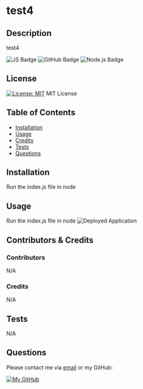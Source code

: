 
# test4

## Description
test4

![JS Badge](https://img.shields.io/badge/JavaScript-white?logo=javascript&logoColor=%23F7DF1E) ![GitHub Badge](https://img.shields.io/badge/GitHub-white?logo=github&logoColor=%23181717) ![Node.js Badge](https://img.shields.io/badge/Node.js-white?logo=nodedotjs&logoColor=%#339933)

## License
[![License: MIT](https://img.shields.io/badge/License-MIT-yellow.svg)](https://opensource.org/licenses/MIT)
MIT License

## Table of Contents
- [Installation](#installation)
- [Usage](#usage)
- [Credits](#credits)
- [Tests](#tests)
- [Questions](#questions)

## Installation
Run the index.js file in node

## Usage
Run the index.js file in node
	![Deployed Application](undefined)
	
## Contributors & Credits
### Contributors
N/A
### Credits
N/A

## Tests
N/A

## Questions
Please contact me via [email](mailto:jai.2002.gandhi@gmail.com) or my GitHub:

[![My GitHub](https://img.shields.io/badge/jg2002-j?style=flat&logo=github&labelColor=grey&color=white&logoColor=%23181717)](https://github.com/jg2002-j) 
		